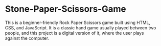# Stone-Paper-Scissors-Game
This is a beginner-friendly Rock Paper Scissors game built using HTML, CSS, and JavaScript. It is a classic hand game usually played between two people, and this project is a digital version of it, where the user plays against the computer.

